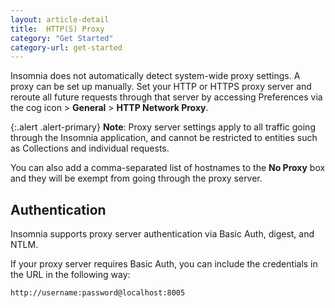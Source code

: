```yaml
---
layout: article-detail
title:  HTTP(S) Proxy
category: "Get Started"
category-url: get-started
---
```


Insomnia does not automatically detect system-wide proxy settings. A proxy can be set up manually. Set your HTTP or HTTPS proxy server and reroute all future requests through that server by accessing Preferences via the cog icon > **General** > **HTTP Network Proxy**.

{:.alert .alert-primary}
**Note**: Proxy server settings apply to all traffic going through the Insomnia application, and cannot be restricted to entities such as Collections and individual requests.

You can also add a comma-separated list of hostnames to the **No Proxy** box and they will be exempt from going through the proxy server.

## Authentication

Insomnia supports proxy server authentication via Basic Auth, digest, and NTLM.

If your proxy server requires Basic Auth, you can include the credentials in the URL in the following way:

```bash
http://username:password@localhost:8005
```
